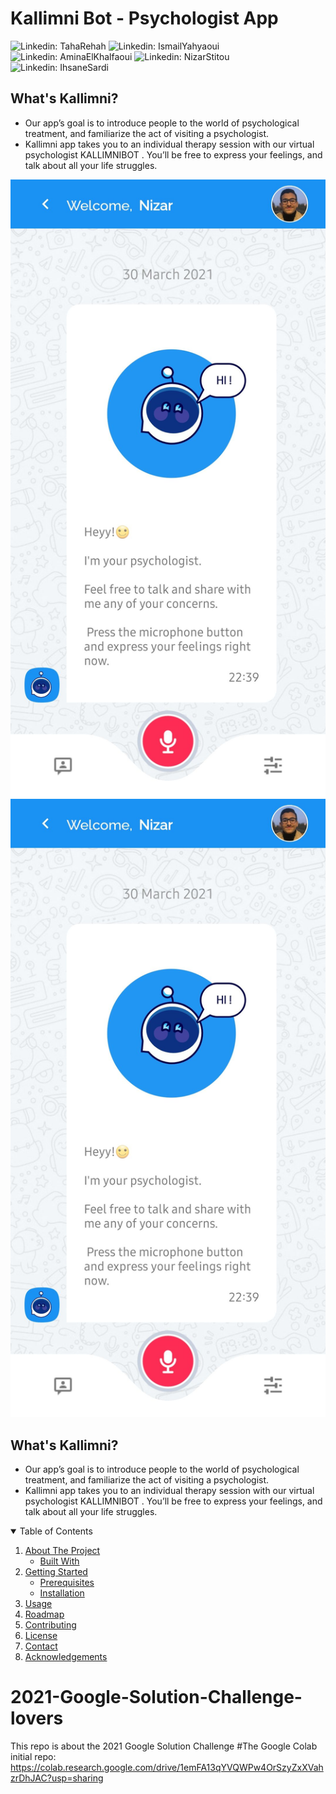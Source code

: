 # Kallimni Bot - Psychologist App

![Linkedin: TahaRehah](https://img.shields.io/badge/-TahaRehah-blue?style=flat-square&logo=Linkedin&logoColor=white&link=https://www.linkedin.com/in/taharehah/)
![Linkedin: IsmailYahyaoui](https://img.shields.io/badge/-ismailyahyaoui-blue?style=flat-square&logo=Linkedin&logoColor=white&link=https://www.linkedin.com/in/ismail-yahyaoui-58979717a/)
![Linkedin: AminaElKhalfaoui](https://img.shields.io/badge/-AminaElKhalfaoui-blue?style=flat-square&logo=Linkedin&logoColor=white&link=https://www.linkedin.com/in/amina-el-khalfaoui-10b7411ba/)
![Linkedin: NizarStitou](https://img.shields.io/badge/-nizarst-blue?style=flat-square&logo=Linkedin&logoColor=white&link=https://www.linkedin.com/in/nizarst/)
![Linkedin: IhsaneSardi](https://img.shields.io/badge/-IhsaneSardi-blue?style=flat-square&logo=Linkedin&logoColor=white&link=https://www.linkedin.com/in/ihsane-sardi-a1104615a/)

## What's Kallimni?
* Our app’s goal is to introduce people to the world of psychological treatment, and familiarize the act of visiting a psychologist. 
* Kallimni app takes you to an individual therapy session with our virtual psychologist KALLIMNIBOT . You’ll be free to express your feelings, and talk about all your life struggles.

![Main Screen](https://github.com/taharh/2021-Google-Solution-Challenge-lovers/blob/main/images/img1.jpg?raw=true) ![Main Screen](https://github.com/taharh/2021-Google-Solution-Challenge-lovers/blob/main/images/img1.jpg?raw=true)


## What's Kallimni?
* Our app’s goal is to introduce people to the world of psychological treatment, and familiarize the act of visiting a psychologist. 
* Kallimni app takes you to an individual therapy session with our virtual psychologist KALLIMNIBOT . You’ll be free to express your feelings, and talk about all your life struggles.


<!-- TABLE OF CONTENTS -->
<details open="open">
  <summary>Table of Contents</summary>
  <ol>
    <li>
      <a href="#about-the-project">About The Project</a>
      <ul>
        <li><a href="#built-with">Built With</a></li>
      </ul>
    </li>
    <li>
      <a href="#getting-started">Getting Started</a>
      <ul>
        <li><a href="#prerequisites">Prerequisites</a></li>
        <li><a href="#installation">Installation</a></li>
      </ul>
    </li>
    <li><a href="#usage">Usage</a></li>
    <li><a href="#roadmap">Roadmap</a></li>
    <li><a href="#contributing">Contributing</a></li>
    <li><a href="#license">License</a></li>
    <li><a href="#contact">Contact</a></li>
    <li><a href="#acknowledgements">Acknowledgements</a></li>
  </ol>
</details>


# 2021-Google-Solution-Challenge-lovers
This repo is about the 2021 Google Solution Challenge
#The Google Colab initial repo:
https://colab.research.google.com/drive/1emFA13qYVQWPw4OrSzyZxXVahzrDhJAC?usp=sharing
